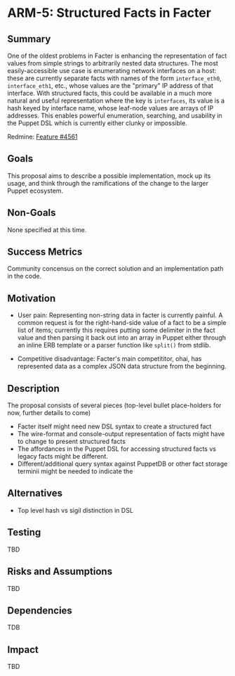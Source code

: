ARM-5: Structured Facts in Facter
==========================


Summary
-------

One of the oldest problems in Facter is enhancing the representation of fact 
values from simple strings to arbitrarily nested data structures. The most 
easily-accessible use case is enumerating network interfaces on a host:
these are currently separate facts with names of the form `interface_eth0`,
`interface_eth1`, etc., whose values are the "primary" IP address of that 
interface. With structured facts, this could be available in a much more 
natural and useful representation where the key is `interfaces`, its value is a 
hash keyed by interface name, whose leaf-node values are arrays of IP 
addresses. This enables powerful enumeration, searching, and usability in the 
Puppet DSL which is currently either clunky or impossible.

Redmine: [Feature #4561](https://projects.puppetlabs.com/issues/4561)

Goals
-----

This proposal aims to describe a possible implementation, mock up its usage, 
and think through the ramifications of the change to the larger Puppet 
ecosystem.

Non-Goals
---------

None specified at this time.

Success Metrics
---------------

Community concensus on the correct solution and an implementation path in the 
code.

Motivation
----------

* User pain: Representing non-string data in facter is currently painful. A 
  common request is for the right-hand-side value of a fact to be a simple list 
  of items; currently this requires putting some delimiter in the fact value 
  and then parsing it back out into an array in Puppet either through an inline 
  ERB template or a parser function like `split()` from stdlib.

* Competitive disadvantage: Facter's main competititor, ohai, has represented 
  data as a complex JSON data structure from the beginning.

Description
-----------

The proposal consists of several pieces (top-level bullet place-holders for 
now, further details to come)

* Facter itself might need new DSL syntax to create a structured fact
* The wire-format and console-output representation of facts might have to 
  change to present structured facts
* The affordances in the Puppet DSL for accessing structured facts vs legacy 
  facts might be different.
* Different/additional query syntax against PuppetDB or other fact storage
  terminii might be needed to indicate the 

Alternatives
------------

* Top level hash vs sigil distinction in DSL

Testing
-------

TBD

Risks and Assumptions
---------------------

TBD

Dependencies
------------

TDB

Impact
------

TBD
